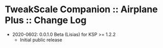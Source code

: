 # TweakScale Companion :: Airplane Plus :: Change Log

* 2020-0602: 0.0.1.0 Beta (Lisias) for KSP >= 1.2.2
	+ Initial public release
